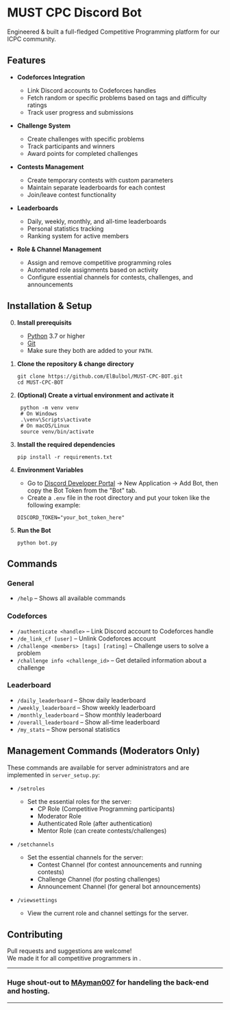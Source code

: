 # MUST CPC Discord Bot

Engineered & built a full-fledged Competitive Programming platform for our ICPC community.

## Features

- **Codeforces Integration**
  - Link Discord accounts to Codeforces handles
  - Fetch random or specific problems based on tags and difficulty ratings
  - Track user progress and submissions

- **Challenge System**
  - Create challenges with specific problems
  - Track participants and winners
  - Award points for completed challenges

- **Contests Management**
  - Create temporary contests with custom parameters
  - Maintain separate leaderboards for each contest
  - Join/leave contest functionality

- **Leaderboards**
  - Daily, weekly, monthly, and all-time leaderboards
  - Personal statistics tracking
  - Ranking system for active members

- **Role & Channel Management**
  - Assign and remove competitive programming roles
  - Automated role assignments based on activity
  - Configure essential channels for contests, challenges, and announcements

## Installation & Setup

0. **Install prerequisits**
    - [Python](https://www.python.org/downloads) 3.7 or higher
    - [Git](https://git-scm.com/downloads)
    - Make sure they both are added to your `PATH`.


1. **Clone the repository & change directory**
    ```shell
    git clone https://github.com/ElBulbol/MUST-CPC-BOT.git
    cd MUST-CPC-BOT
    ```

2. **(Optional) Create a virtual environment and activate it**
   ```shell
    python -m venv venv
    # On Windows
    .\venv\Scripts\activate
    # On macOS/Linux
    source venv/bin/activate
   ```

3. **Install the required dependencies**
    ```shell
    pip install -r requirements.txt
    ```

4. **Environment Variables**
    - Go to [Discord Developer Portal](https://discord.com/developers/applications) → New Application → Add Bot, then copy the Bot Token from the "Bot" tab.
    - Create a `.env` file in the root directory and put your token like the following example:
    ```
    DISCORD_TOKEN="your_bot_token_here"
    ```

5. **Run the Bot**
   ```shell
   python bot.py
   ```

## Commands

### General
- `/help` – Shows all available commands

### Codeforces
- `/authenticate <handle>` – Link Discord account to Codeforces handle
- `/de_link_cf [user]` – Unlink Codeforces account
- `/challenge <members> [tags] [rating]` – Challenge users to solve a problem
- `/challenge info <challenge_id>` – Get detailed information about a challenge

### Leaderboard
- `/daily_leaderboard` – Show daily leaderboard
- `/weekly_leaderboard` – Show weekly leaderboard
- `/monthly_leaderboard` – Show monthly leaderboard
- `/overall_leaderboard` – Show all-time leaderboard
- `/my_stats` – Show personal statistics

## Management Commands (Moderators Only)

These commands are available for server administrators and are implemented in `server_setup.py`:

- `/setroles`
  - Set the essential roles for the server:
    - CP Role (Competitive Programming participants)
    - Moderator Role
    - Authenticated Role (after authentication)
    - Mentor Role (can create contests/challenges)

- `/setchannels`
  - Set the essential channels for the server:
    - Contest Channel (for contest announcements and running contests)
    - Challenge Channel (for posting challenges)
    - Announcement Channel (for general bot announcements)

- `/viewsettings`
  - View the current role and channel settings for the server.

## Contributing

Pull requests and suggestions are welcome!  
We made it for all competitive programmers in . 

----

### Huge shout-out to [MAyman007](https://github.com/MAyman007) for handeling the back-end and hosting.

---